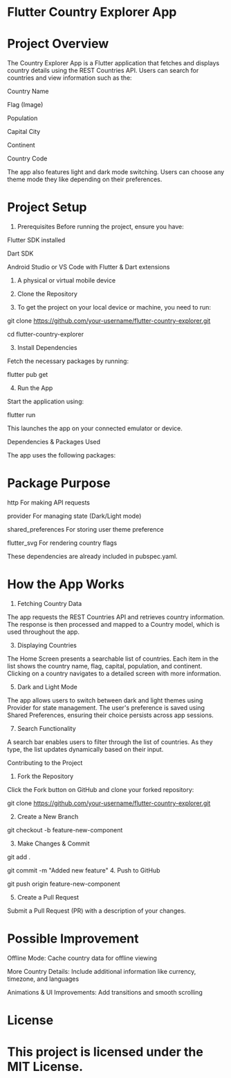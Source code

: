 
# Flutter Country Explorer App

# Project Overview
The Country Explorer App is a Flutter application that fetches and displays country details using the REST Countries API. Users can search for countries and view information such as the:

Country Name

Flag (Image)

Population

Capital City

Continent

Country Code

The app also features light and dark mode switching. Users can choose any theme mode they like depending on their preferences. 

# Project Setup
1. Prerequisites
Before running the project, ensure you have:

Flutter SDK installed 

Dart SDK 

Android Studio or VS Code with Flutter & Dart extensions

1. A physical or virtual mobile device

2. Clone the Repository

   
3. To get the project on your local device or machine, you need to run:


git clone https://github.com/your-username/flutter-country-explorer.git

cd flutter-country-explorer

3. Install Dependencies


Fetch the necessary packages by running:


flutter pub get

4. Run the App

   
Start the application using:


flutter run

This launches the app on your connected emulator or device.

Dependencies & Packages Used

The app uses the following packages:

# Package	Purpose

http	For making API requests

provider	For managing state (Dark/Light mode)

shared_preferences	For storing user theme preference

flutter_svg	For rendering country flags

These dependencies are already included in pubspec.yaml.

# How the App Works

1. Fetching Country Data

   
The app requests the REST Countries API and retrieves country information. The response is then processed and mapped to a Country model, which is used throughout the app.

3. Displaying Countries

   
The Home Screen presents a searchable list of countries. Each item in the list shows the country name, flag, capital, population, and continent. Clicking on a country navigates to a detailed screen with more information.

5. Dark and Light Mode

   
The app allows users to switch between dark and light themes using Provider for state management. The user's preference is saved using Shared Preferences, ensuring their choice persists across app sessions.

7. Search Functionality

   
A search bar enables users to filter through the list of countries. As they type, the list updates dynamically based on their input.

Contributing to the Project

1. Fork the Repository

   
Click the Fork button on GitHub and clone your forked repository:


git clone https://github.com/your-username/flutter-country-explorer.git

2. Create a New Branch

git checkout -b feature-new-component

3. Make Changes & Commit

git add .

git commit -m "Added new feature"
4. Push to GitHub

git push origin feature-new-component

5. Create a Pull Request
   
Submit a Pull Request (PR) with a description of your changes.

# Possible Improvement

Offline Mode: Cache country data for offline viewing

More Country Details: Include additional information like currency, timezone, and languages

Animations & UI Improvements: Add transitions and smooth scrolling

# License

This project is licensed under the MIT License.
=======


